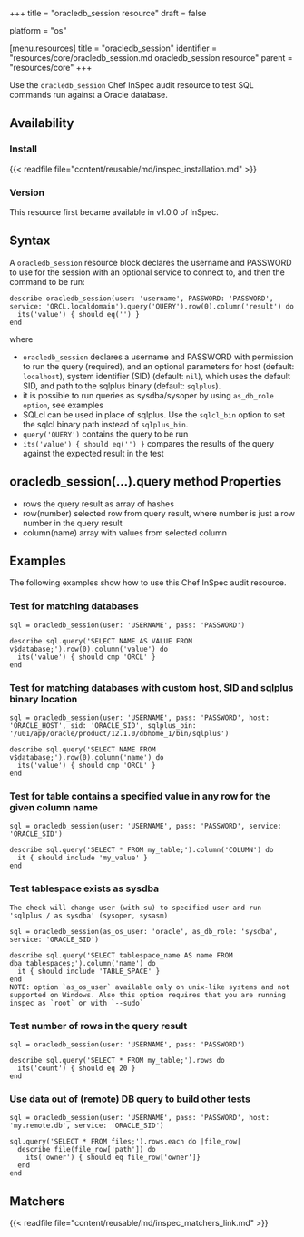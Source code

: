 +++
title = "oracledb_session resource"
draft = false

platform = "os"

[menu.resources]
    title = "oracledb_session"
    identifier = "resources/core/oracledb_session.md oracledb_session resource"
    parent = "resources/core"
+++

Use the `oracledb_session` Chef InSpec audit resource to test SQL commands run against a Oracle database.

## Availability

### Install

{{< readfile file="content/reusable/md/inspec_installation.md" >}}

### Version

This resource first became available in v1.0.0 of InSpec.

## Syntax

A `oracledb_session` resource block declares the username and PASSWORD to use for the session with an optional service to connect to, and then the command to be run:

    describe oracledb_session(user: 'username', PASSWORD: 'PASSWORD', service: 'ORCL.localdomain').query('QUERY').row(0).column('result') do
      its('value') { should eq('') }
    end

where

- `oracledb_session` declares a username and PASSWORD with permission to run the query (required), and an optional parameters for host (default: `localhost`), system identifier (SID) (default: `nil`), which uses the default SID, and path to the sqlplus binary (default: `sqlplus`).
- it is possible to run queries as sysdba/sysoper by using `as_db_role option`, see examples
- SQLcl can be used in place of sqlplus. Use the `sqlcl_bin` option to set the sqlcl binary path instead of `sqlplus_bin`.
- `query('QUERY')` contains the query to be run
- `its('value') { should eq('') }` compares the results of the query against the expected result in the test

## oracledb_session(...).query method Properties

- rows the query result as array of hashes
- row(number) selected row from query result, where number is just a row number in the query result
- column(name) array with values from selected column

## Examples

The following examples show how to use this Chef InSpec audit resource.

### Test for matching databases

    sql = oracledb_session(user: 'USERNAME', pass: 'PASSWORD')

    describe sql.query('SELECT NAME AS VALUE FROM v$database;').row(0).column('value') do
      its('value') { should cmp 'ORCL' }
    end

### Test for matching databases with custom host, SID and sqlplus binary location

    sql = oracledb_session(user: 'USERNAME', pass: 'PASSWORD', host: 'ORACLE_HOST', sid: 'ORACLE_SID', sqlplus_bin: '/u01/app/oracle/product/12.1.0/dbhome_1/bin/sqlplus')

    describe sql.query('SELECT NAME FROM v$database;').row(0).column('name') do
      its('value') { should cmp 'ORCL' }
    end

### Test for table contains a specified value in any row for the given column name

    sql = oracledb_session(user: 'USERNAME', pass: 'PASSWORD', service: 'ORACLE_SID')

    describe sql.query('SELECT * FROM my_table;').column('COLUMN') do
      it { should include 'my_value' }
    end

### Test tablespace exists as sysdba

    The check will change user (with su) to specified user and run 'sqlplus / as sysdba' (sysoper, sysasm)

    sql = oracledb_session(as_os_user: 'oracle', as_db_role: 'sysdba', service: 'ORACLE_SID')

    describe sql.query('SELECT tablespace_name AS name FROM dba_tablespaces;').column('name') do
      it { should include 'TABLE_SPACE' }
    end
    NOTE: option `as_os_user` available only on unix-like systems and not supported on Windows. Also this option requires that you are running inspec as `root` or with `--sudo`

### Test number of rows in the query result

    sql = oracledb_session(user: 'USERNAME', pass: 'PASSWORD')

    describe sql.query('SELECT * FROM my_table;').rows do
      its('count') { should eq 20 }
    end

### Use data out of (remote) DB query to build other tests

    sql = oracledb_session(user: 'USERNAME', pass: 'PASSWORD', host: 'my.remote.db', service: 'ORACLE_SID')

    sql.query('SELECT * FROM files;').rows.each do |file_row|
      describe file(file_row['path']) do
        its('owner') { should eq file_row['owner']}
      end
    end

## Matchers

{{< readfile file="content/reusable/md/inspec_matchers_link.md" >}}
